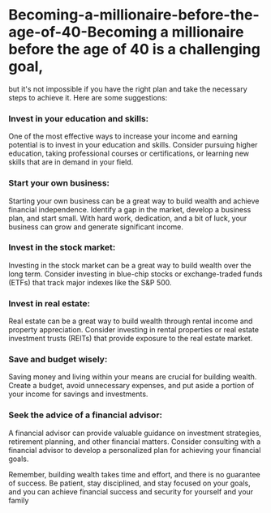 # Becoming-a-millionaire-before-the-age-of-40-Becoming a millionaire before the age of 40 is a challenging goal, 

but it's not impossible if you have the right plan and take the necessary steps to achieve it. Here are some suggestions:

### Invest in your education and skills: 

One of the most effective ways to increase your income and earning potential is to invest in your education and skills. Consider pursuing higher education, taking professional courses or certifications, or learning new skills that are in demand in your field.

### Start your own business: 

Starting your own business can be a great way to build wealth and achieve financial independence. Identify a gap in the market, develop a business plan, and start small. With hard work, dedication, and a bit of luck, your business can grow and generate significant income.

### Invest in the stock market: 

Investing in the stock market can be a great way to build wealth over the long term. Consider investing in blue-chip stocks or exchange-traded funds (ETFs) that track major indexes like the S&P 500.

### Invest in real estate: 

Real estate can be a great way to build wealth through rental income and property appreciation. Consider investing in rental properties or real estate investment trusts (REITs) that provide exposure to the real estate market.

### Save and budget wisely: 

Saving money and living within your means are crucial for building wealth. Create a budget, avoid unnecessary expenses, and put aside a portion of your income for savings and investments.

### Seek the advice of a financial advisor:

A financial advisor can provide valuable guidance on investment strategies, retirement planning, and other financial matters. Consider consulting with a financial advisor to develop a personalized plan for achieving your financial goals.

Remember, building wealth takes time and effort, and there is no guarantee of success. Be patient, stay disciplined, and stay focused on your goals, and you can achieve financial success and security for yourself and your family
